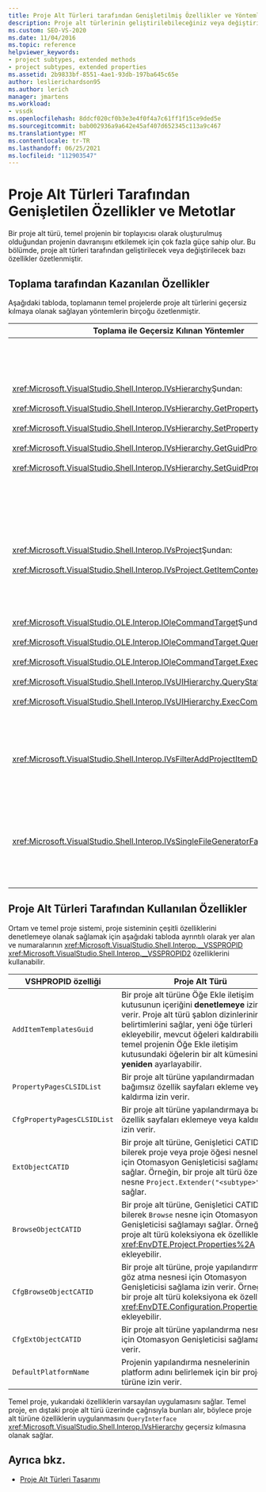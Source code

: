 ```yaml
---
title: Proje Alt Türleri tarafından Genişletilmiş Özellikler ve Yöntemler | Microsoft Docs
description: Proje alt türlerinin geliştirilebileceğiniz veya değiştirilebileceğiniz özellikleri öğrenin. Bu özellik, uygulamanın proje sistemlerinin davranışını Visual Studio.
ms.custom: SEO-VS-2020
ms.date: 11/04/2016
ms.topic: reference
helpviewer_keywords:
- project subtypes, extended methods
- project subtypes, extended properties
ms.assetid: 2b9833bf-8551-4ae1-93db-197ba645c65e
author: leslierichardson95
ms.author: lerich
manager: jmartens
ms.workload:
- vssdk
ms.openlocfilehash: 8ddcf020cf0b3e3e4f0f4a7c61ff1f15ce9ded5e
ms.sourcegitcommit: bab002936a9a642e45af407d652345c113a9c467
ms.translationtype: MT
ms.contentlocale: tr-TR
ms.lasthandoff: 06/25/2021
ms.locfileid: "112903547"
---
```

# <a name="properties-and-methods-extended-by-project-subtypes"></a>Proje Alt Türleri Tarafından Genişletilen Özellikler ve Metotlar
Bir proje alt türü, temel projenin bir toplayıcısı olarak oluşturulmuş olduğundan projenin davranışını etkilemek için çok fazla güçe sahip olur. Bu bölümde, proje alt türleri tarafından geliştirilecek veya değiştirilecek bazı özellikler özetlenmiştir.

## <a name="features-gained-by-aggregation"></a>Toplama tarafından Kazanılan Özellikler
 Aşağıdaki tabloda, toplamanın temel projelerde proje alt türlerini geçersiz kılmaya olanak sağlayan yöntemlerin birçoğu özetlenmiştir.

|Toplama ile Geçersiz Kılınan Yöntemler|Proje Alt Türü|
|---------------------------------------|---------------------|
|<xref:Microsoft.VisualStudio.Shell.Interop.IVsHierarchy>Şundan:<br /><br /> <xref:Microsoft.VisualStudio.Shell.Interop.IVsHierarchy.GetProperty%2A><br /><br /> <xref:Microsoft.VisualStudio.Shell.Interop.IVsHierarchy.SetProperty%2A><br /><br /> <xref:Microsoft.VisualStudio.Shell.Interop.IVsHierarchy.GetGuidProperty%2A><br /><br /> <xref:Microsoft.VisualStudio.Shell.Interop.IVsHierarchy.SetGuidProperty%2A>|Bir proje alt türüne olanak sağlar<br /><br /> - Açıklamalı alt yazıyı ve proje düğümünün simgesini değiştirme.<br />- Proje nesnesini tamamen geçersiz `Browse` kılın.<br />- Projenin yeniden adlandırıp adlandırılanamaylarını denetleme.<br />- Sıralama sıralamayı denetleme.<br />- Dinamik yardım için kullanıcı bağlamını denetleme.|
|<xref:Microsoft.VisualStudio.Shell.Interop.IVsProject>Şundan:<br /><br /> <xref:Microsoft.VisualStudio.Shell.Interop.IVsProject.GetItemContext%2A>|Tasarımcılara ve düzenleyicilere hangi bağlamsal hizmetlerin sağlanacaklarını denetlemeye olanak sağlayan bir proje alt türü.|
|<xref:Microsoft.VisualStudio.OLE.Interop.IOleCommandTarget>Şundan:<br /><br /> <xref:Microsoft.VisualStudio.OLE.Interop.IOleCommandTarget.QueryStatus%2A><br /><br /> <xref:Microsoft.VisualStudio.OLE.Interop.IOleCommandTarget.Exec%2A><br /><br /> <xref:Microsoft.VisualStudio.Shell.Interop.IVsUIHierarchy.QueryStatusCommand%2A><br /><br /> <xref:Microsoft.VisualStudio.Shell.Interop.IVsUIHierarchy.ExecCommand%2A>|Bir proje alt türüne olanak sağlar<br /><br /> - Proje komutları için komut yönlendirmeye katılma.<br />- Hem proje ortam komutlarını hem de etkin komutları ekleyin, Çözüm Gezgini veya devre dışı kaldırın.|
|<xref:Microsoft.VisualStudio.Shell.Interop.IVsFilterAddProjectItemDlg2>|Kullanıcının Yeni Öğe Ekle iletişim kutusunda neleri gördüğünü filtrelemek için **proje alt türüne** olanak sağlar.|
|<xref:Microsoft.VisualStudio.Shell.Interop.IVsSingleFileGeneratorFactory>|Bir proje alt türüne olanak sağlar<br /><br /> - Verilen varsayılan dosya uzantısını belirleme.<br />- Okunabilir bir oluşturucu adını com nesnesine eşler.|

## <a name="properties-used-by-project-subtypes"></a>Proje Alt Türleri Tarafından Kullanılan Özellikler
 Ortam ve temel proje sistemi, proje sisteminin çeşitli özelliklerini denetlemeye olanak sağlamak için aşağıdaki tabloda ayrıntılı olarak yer alan ve numaralarının <xref:Microsoft.VisualStudio.Shell.Interop.__VSSPROPID> <xref:Microsoft.VisualStudio.Shell.Interop.__VSSPROPID2> özelliklerini kullanabilir.

|VSHPROPID özelliği|Proje Alt Türü|
|------------------------|---------------------|
|`AddItemTemplatesGuid`|Bir proje alt türüne Öğe Ekle iletişim kutusunun içeriğini **denetlemeye** izin verir. Proje alt türü şablon dizinlerinin yeni belirtimlerini sağlar, yeni öğe türleri ekleyebilir, mevcut öğeleri kaldırabilir ve temel projenin Öğe Ekle iletişim kutusundaki öğelerin bir alt kümesini **yeniden** ayarlayabilir.|
|`PropertyPagesCLSIDList`|Bir proje alt türüne yapılandırmadan bağımsız özellik sayfaları ekleme veya kaldırma izin verir.|
|`CfgPropertyPagesCLSIDList`|Bir proje alt türüne yapılandırmaya bağımlı özellik sayfaları eklemeye veya kaldırmaya izin verir.|
|`ExtObjectCATID`|Bir proje alt türüne, Genişletici CATID'sini bilerek proje veya proje öğesi nesneleri için Otomasyon Genişleticisi sağlamayı sağlar. Örneğin, bir proje alt türü özel bir nesne `Project.Extender("<subtype>")` sağlar.|
|`BrowseObjectCATID`|Bir proje alt türüne, Genişletici CATID'sini bilerek `Browse` nesne için Otomasyon Genişleticisi sağlamayı sağlar. Örneğin, bir proje alt türü koleksiyona ek özellikler <xref:EnvDTE.Project.Properties%2A> ekleyebilir.|
|`CfgBrowseObjectCATID`|Bir proje alt türüne, proje yapılandırması göz atma nesnesi için Otomasyon Genişleticisi sağlama izin verir. Örneğin, bir proje alt türü koleksiyona ek özellikler <xref:EnvDTE.Configuration.Properties%2A> ekleyebilir.|
|`CfgExtObjectCATID`|Bir proje alt türüne yapılandırma nesnesi için Otomasyon Genişleticisi sağlama izin verir.|
|`DefaultPlatformName`|Projenin yapılandırma nesnelerinin platform adını belirlemek için bir proje alt türüne izin verir.|

 Temel proje, yukarıdaki özelliklerin varsayılan uygulamasını sağlar. Temel proje, en dıştaki proje alt türü üzerinde çağrısıyla bunları alır, böylece proje alt türüne özelliklerin uygulanmasını `QueryInterface` <xref:Microsoft.VisualStudio.Shell.Interop.IVsHierarchy> geçersiz kılmasına olanak sağlar.

## <a name="see-also"></a>Ayrıca bkz.
- [Proje Alt Türleri Tasarımı](../../extensibility/internals/project-subtypes-design.md)
